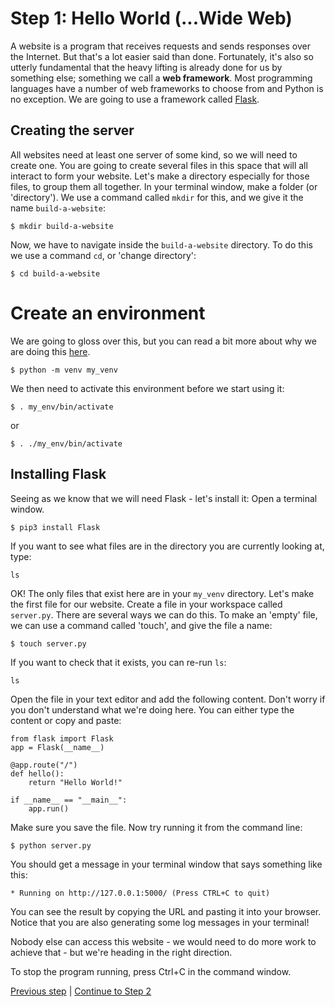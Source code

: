 # Step 1: Hello World (...Wide Web)
A website is a program that receives requests and sends responses over the Internet.  But that's a lot easier said than done.  Fortunately, it's also so utterly fundamental that the heavy lifting is already done for us by something else; something we call a **web framework**.  Most programming languages have a number of web frameworks to choose from and Python is no exception.  We are going to use a framework called [Flask](https://flask.palletsprojects.com/).


## Creating the server
All websites need at least one server of some kind, so we will need to create one.
You are going to create several files in this space that will all interact to form your website. Let's make a directory especially for those files, to group them all together.
In your terminal window, make a folder (or 'directory'). We use a command called `mkdir` for this, and we give it the name `build-a-website`:

```
$ mkdir build-a-website
```

Now, we have to navigate inside the `build-a-website` directory. To do this we use a command `cd`, or 'change directory':

```
$ cd build-a-website
```


# Create an environment
We are going to gloss over this, but you can read a bit more about why we are doing this [here](https://cewing.github.io/training.python_web/html/presentations/venv_intro.html#why-virtual-environments).

```
$ python -m venv my_venv
```

We then need to activate this environment before we start using it:

```
$ . my_env/bin/activate
```

or

```
$ . ./my_env/bin/activate
```


## Installing Flask
Seeing as we know that we will need Flask - let's install it:
Open a terminal window.

```
$ pip3 install Flask
```



If you want to see what files are in the directory you are currently looking at, type:

```
ls
```

OK! The only files that exist here are in your `my_venv` directory. Let's make the first file for our website.
Create a file in your workspace called `server.py`. There are several ways we can do this. To make an 'empty' file, we can use a command called 'touch', and give the file a name:

```
$ touch server.py
```

If you want to check that it exists, you can re-run `ls`:

```
ls
```

Open the file in your text editor and add the following content. Don't worry if you don't understand what we're doing here. You can either type the content or copy and paste:

```
from flask import Flask
app = Flask(__name__)

@app.route("/")
def hello():
    return "Hello World!"

if __name__ == "__main__":
    app.run()
```

Make sure you save the file.  Now try running it from the command line:

```
$ python server.py
```

You should get a message in your terminal window that says something like this:

```
* Running on http://127.0.0.1:5000/ (Press CTRL+C to quit)
```

You can see the result by copying the URL and pasting it into your browser. Notice that you are also generating some log messages in your terminal!
 
Nobody else can access this website - we would need to do more work to achieve that - but we're heading in the right direction.

To stop the program running, press Ctrl+C in the command window.


[Previous step](/steps/0.md) | [Continue to Step 2](/steps/2.md)
